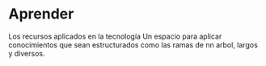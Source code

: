 # Aprender
Los recursos aplicados en la tecnología
Un espacio para aplicar conocimientos que sean estructurados como las ramas de nn arbol, largos y diversos. 
